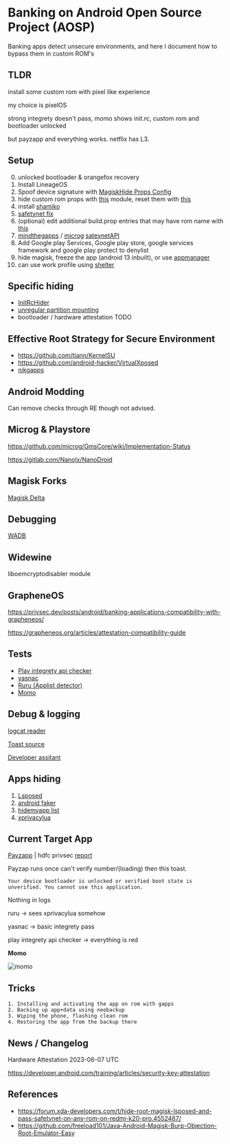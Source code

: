 # Banking on Android Open Source Project (AOSP)

Banking apps detect unsecure environments, and here I document how to bypass them in custom ROM's

## TLDR

install some custom rom with pixel like experience

my choice is pixelOS

strong integrety doesn't pass, momo shows init.rc, custom rom and bootloader unlocked

but payzapp and everything works. netflix has L3.

## Setup

0. unlocked bootloader & orangefox recovery
1. Install LineageOS
2. Spoof device signature with [MagiskHide Props Config](https://github.com/Magisk-Modules-Repo/MagiskHidePropsConf)
3. hide custom rom props with [this](https://github.com/Magisk-Modules-Alt-Repo/ezme-nodebug) module, reset them with [this](https://github.com/Magisk-Modules-Alt-Repo/sensitive_props)
4. install [shamiko](https://github.com/LSPosed/LSPosed.github.io/releases)
5. [safetynet fix](https://github.com/Displax/safetynet-fix)
6. (optional) edit additional build.prop entries that may have rom name with [this](https://github.com/Magisk-Modules-Repo/MagiskHidePropsConf) 
7. [mindthegapps](https://wiki.lineageos.org/gapps) / [microg](https://github.com/nift4/microg_installer_revived) [sateynetAPI](https://github.com/microg/GmsCore/issues/1875)
8. Add Google play Services, Google play store, google services framework and google play protect to denylist
9. hide magisk, freeze the app (android 13 inbuilt), or use [appmanager](https://github.com/MuntashirAkon/AppManager)
10. can use work profile using [shelter](https://gitea.angry.im/PeterCxy/Shelter)

## Specific hiding

* [InitRcHider](https://forum.xda-developers.com/t/module-initrchider.4369285/)
* [unregular partition mounting](https://github.com/Magisk-Modules-Alt-Repo/magisk_overlayfs)
* bootloader / hardware attestation TODO

## Effective Root Strategy for Secure Environment

* https://github.com/tiann/KernelSU
* https://github.com/android-hacker/VirtualXposed
* [nikgapps](https://sourceforge.net/projects/nikgapps/files/)

## Android Modding

Can remove checks through RE though not advised.

## Microg & Playstore

https://github.com/microg/GmsCore/wiki/Implementation-Status

https://gitlab.com/Nanolx/NanoDroid

## Magisk Forks

[Magisk Delta](https://github.com/HuskyDG/magisk-files/blob/main/intro.md)

## Debugging

[WADB](https://github.com/RikkaApps/WADB)

## Widewine

liboemcryptodisabler module 

## GrapheneOS

https://privsec.dev/posts/android/banking-applications-compatibility-with-grapheneos/

https://grapheneos.org/articles/attestation-compatibility-guide

## Tests

* [Play integrety api checker](https://play.google.com/store/apps/details?id=gr.nikolasspyr.integritycheck)
* [yasnac](https://github.com/RikkaW/YASNAC)
* [Ruru (Applist detector)](https://github.com/byxiaorun/Ruru)
* [Momo](https://t.me/magiskalpha/529)

## Debug & logging

[logcat reader](https://github.com/darshanparajuli/LogcatReader)

[Toast source](https://play.google.com/store/apps/details?id=pl.revanmj.toastsource&hl=en_US)

[Developer assitant](https://play.google.com/store/apps/details?id=com.appsisle.developerassistant&hl=en_US&gl=US)

## Apps hiding

1. [Lsposed](https://github.com/LSPosed/LSPosed)
2. [android faker](https://forum.xda-developers.com/t/app-xposed-8-1-12-android-faker-a-module-for-spoof-your-device.4284233/)
3. [hidemyapp list](https://github.com/Dr-TSNG/Hide-My-Applist)
4. [xprivacylua](https://github.com/M66B/XPrivacyLua)

## Current Target App

[Payzapp](https://play.google.com/store/apps/details?id=com.hdfcbank.payzapp&hl=en&gl=US) | hdfc privsec [report](https://github.com/PrivSec-dev/banking-apps-compat-report/issues/138)

Payzap runs once can't verify number/(loading) then this toast.

```
Your device bootloader is unlocked or verified boot state is unverified. You cannot use this application.
```

Nothing in logs

ruru -> sees xprivacylua somehow

yasnac -> basic integrety pass

play integrety api checker -> everything is red

**Momo**

![momo](https://github.com/lepras/bankingAOSP/assets/109689648/db0d25e7-1a91-4062-bfe7-df99dd1708ca)

## Tricks

```
1. Installing and activating the app on rom with gapps
2. Backing up app+data using neobackup
3. Wiping the phone, flashing clean rom
4. Restoring the app from the backup there
```

## News / Changelog

Hardware Attestation
2023-06-07 UTC

https://developer.android.com/training/articles/security-key-attestation

## References

* https://forum.xda-developers.com/t/hide-root-magisk-lsposed-and-pass-safetynet-on-any-rom-on-redmi-k20-pro.4552467/
* https://github.com/freeload101/Java-Android-Magisk-Burp-Objection-Root-Emulator-Easy
